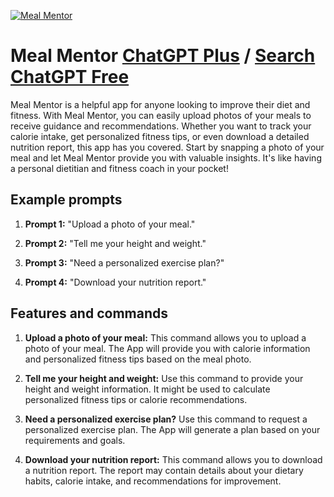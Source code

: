 
[![Meal Mentor](https://files.oaiusercontent.com/file-wPjMYOgqm25aASk7qRYy3Znv?se=2123-10-16T03%3A16%3A50Z&sp=r&sv=2021-08-06&sr=b&rscc=max-age%3D31536000%2C%20immutable&rscd=attachment%3B%20filename%3Dd7ad4ba5-7249-44b2-8cd4-23cedf609886.png&sig=gFw3IwlIqMq5zgCiy8QIFX86wnWb8oSMClwmDz8zeBU%3D)](https://chat.openai.com/g/g-XrfbpH4dJ-meal-mentor)

# Meal Mentor [ChatGPT Plus](https://chat.openai.com/g/g-XrfbpH4dJ-meal-mentor) / [Search ChatGPT Free](https://gptcall.net/index.html#/?search=Meal%20Mentor)

Meal Mentor is a helpful app for anyone looking to improve their diet and fitness. With Meal Mentor, you can easily upload photos of your meals to receive guidance and recommendations. Whether you want to track your calorie intake, get personalized fitness tips, or even download a detailed nutrition report, this app has you covered. Start by snapping a photo of your meal and let Meal Mentor provide you with valuable insights. It's like having a personal dietitian and fitness coach in your pocket!

## Example prompts

1. **Prompt 1:** "Upload a photo of your meal."

2. **Prompt 2:** "Tell me your height and weight."

3. **Prompt 3:** "Need a personalized exercise plan?"

4. **Prompt 4:** "Download your nutrition report."

## Features and commands

1. **Upload a photo of your meal:** This command allows you to upload a photo of your meal. The App will provide you with calorie information and personalized fitness tips based on the meal photo.

2. **Tell me your height and weight:** Use this command to provide your height and weight information. It might be used to calculate personalized fitness tips or calorie recommendations.

3. **Need a personalized exercise plan?** Use this command to request a personalized exercise plan. The App will generate a plan based on your requirements and goals.

4. **Download your nutrition report:** This command allows you to download a nutrition report. The report may contain details about your dietary habits, calorie intake, and recommendations for improvement.


